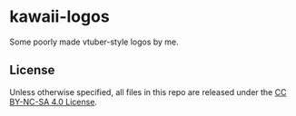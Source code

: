 # kawaii-logos

Some poorly made vtuber-style logos by me.

## License

Unless otherwise specified, all files in this repo are released under the [CC BY-NC-SA 4.0 License](https://creativecommons.org/licenses/by-nc-sa/4.0).
